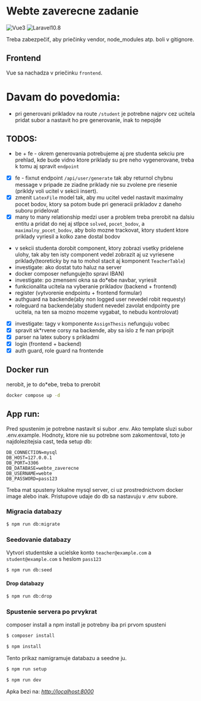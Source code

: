 # Webte zaverecne zadanie
![Vue3](https://img.shields.io/badge/Vue-3-green)
![Laravel10.8](https://img.shields.io/badge/Laravel-10.8-red)


Treba zabezpečiť, aby priečinky vendor, node_modules atp. boli v gitignore.
## Frontend
Vue sa nachadza v priečinku `frontend`.

# Davam do povedomia:
- pri generovani prikladov na route `/student` je potrebne najprv cez ucitela pridat subor a nastavit ho pre generovanie, inak to nepojde
## TODOS:
- be + fe - okrem generovania potrebujeme aj pre studenta sekciu pre prehlad, kde bude vidno ktore priklady su pre neho vygenerovane, treba k tomu aj spravit `endpoint`
- [x] fe - fixnut endpoint `/api/user/generate` tak aby returnol chybnu message v pripade ze ziadne priklady nie su zvolene pre riesenie (prikldy voli ucitel v sekcii insert).
- [x] zmenit `LatexFile` model tak, aby mu ucitel vedel nastavit maximalny pocet bodov, ktory sa potom bude pri generacii prikladov z daneho suboru pridelovat
- [x] many to many relationship medzi user a problem treba prerobit na dalsiu entitu a pridat do nej aj stlpce `solved`, `pocet_bodov`, a `maximalny_pocet_bodov`, aby bolo mozne trackovat, ktory student ktore priklady vyriesil a kolko zane dostal bodov
- v sekcii studenta dorobit component, ktory zobrazi vsetky pridelene ulohy, tak aby ten isty component vedel zobrazit aj uz vyriesene priklady(teoreticky by na to mohol stacit aj komponent `TeacherTable`)
- investigate: ako dostat tuto haluz na server
- docker composer nefunguje(to spravi IBAN)
- investigate: po zmenseni okna sa do*ebe navbar, vyriesit
- funkcionalita ucitela na vyberanie prikladov (backend + frontend)
- register (vytvorenie endpointu + frontend formular)
- authguard na backende(aby non logged user nevedel robit requesty)
- roleguard na backende(aby student nevedel zavolat endpointy pre ucitela, na ten sa mozno mozeme vygabat, to nebudu kontrolovat)
- [x] investigate: tagy v komponente `AssignThesis` nefunguju vobec
- [x] spravit sk*rvene corsy na backende, aby sa islo z fe nan pripojit
- [x] parser na latex subory s prikladmi
- [x] login (frontend + backend)
- [x] auth guard, role guard na frontende

## Docker run
nerobit, je to do*ebe, treba to prerobit
```bash
docker compose up -d
```

## App run:
Pred spustenim je potrebne nastavit si subor .env. Ako template sluzi subor .env.example. Hodnoty,
ktore nie su potrebne som zakomentoval, toto je najdolezitejsia cast, teda setup db:
```
DB_CONNECTION=mysql
DB_HOST=127.0.0.1
DB_PORT=3306
DB_DATABASE=webte_zaverecne
DB_USERNAME=webte
DB_PASSWORD=pass123
```

Treba mat spusteny lokalne mysql server, ci uz prostrednictvom docker image alebo inak.
Pristupove udaje do db sa nastavuju v .env subore.
### Migracia databazy
```bash
$ npm run db:migrate
```
### Seedovanie databazy
Vytvori studentske a ucielske konto `teacher@example.com` a `student@example.com` s heslom `pass123`

```bash
$ npm run db:seed
```
#### Drop databazy
```bash
$ npm run db:drop
```


### Spustenie servera po prvykrat
composer install a npm install je potrebny iba pri prvom spusteni
```bash
$ composer install 
```
```bash
$ npm install
```
Tento prikaz namigramuje databazu a seedne ju.
```bash
$ npm run setup
```
```bash
$ npm run dev
```
Apka bezi na: _[http://localhost:8000](http://localhost:8000)_
